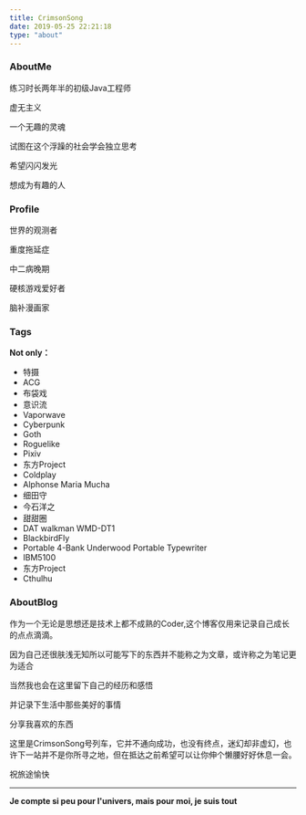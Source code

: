 ```yaml
---
title: CrimsonSong
date: 2019-05-25 22:21:18
type: "about"
---
```




### AboutMe

练习时长两年半的初级Java工程师

虚无主义

一个无趣的灵魂

试图在这个浮躁的社会学会独立思考

希望闪闪发光

想成为有趣的人



### Profile

世界的观测者

重度拖延症

中二病晚期

硬核游戏爱好者

脑补漫画家



### Tags

**Not only：**

- 特摄
- ACG
- 布袋戏
- 意识流
- Vaporwave
- Cyberpunk
- Goth
- Roguelike
- Pixiv
- 东方Project
- Coldplay
- Alphonse Maria Mucha
- 细田守
- 今石洋之
- 甜甜圈
- DAT walkman WMD-DT1
- BlackbirdFly 
- Portable 4-Bank Underwood Portable Typewriter
- IBM5100
- 东方Project
- Cthulhu



### AboutBlog



作为一个无论是思想还是技术上都不成熟的Coder,这个博客仅用来记录自己成长的点点滴滴。

因为自己还很肤浅无知所以可能写下的东西并不能称之为文章，或许称之为笔记更为适合

当然我也会在这里留下自己的经历和感悟

并记录下生活中那些美好的事情

分享我喜欢的东西



这里是CrimsonSong号列车，它并不通向成功，也没有终点，迷幻却非虚幻，也许下一站并不是你所寻之地，但在抵达之前希望可以让你伸个懒腰好好休息一会。

祝旅途愉快



------



**Je compte si peu pour l'univers, mais pour moi, je suis tout**